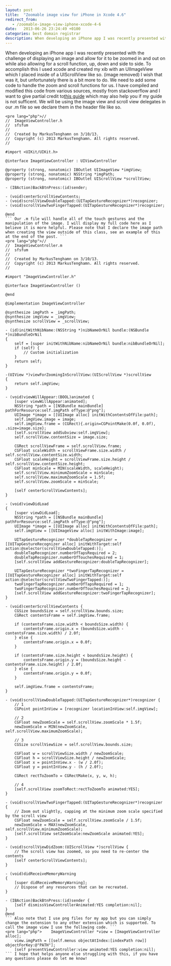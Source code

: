 ```yaml
---
layout: post
title:  "Zoomable image view for iPhone in Xcode 4.6"
redirect_from:
   - /zoomable-image-view-iphone-xcode-4-6
date:   2013-06-26 23:24:49 +0100
categories: best domain registrar
description: When developing an iPhone app I was recently presented with the challenge of displaying an image and allow for it to be zoomed in and out on while also allowing for a scroll function, up, down and sid
---
```


When developing an iPhone app I was recently presented with the challenge of displaying an image and allow for it to be zoomed in and out on while also allowing for a scroll function, up, down and side to side. To accomplish this I used xcode and created my xib with an UIImageView which I placed inside of a UIScrollView like so. (image removed) I wish that was it, but unfortunately there is a bit more to do. We need to add some code to handle the zoom and scroll functions for us. I have compiled and modified this code from various sources, mostly from stackoverflow and I want to give partial credit to[this guide](http://stackoverflow.com/questions/8275234/how-do-i-add-a-scrollable-zoomable-image-into-the-mainview-xib-of-a-utility-base "How do I add a scrollable/zoomable image into the MainView.xib of a Utility Based iPhone Application") which may also help you if my guide is not sufficent. We will be using the image view and scroll view delegates in our .m file so we declare them in the header file like so.

```
<pre lang="php">//
//  ImageViewController.h
//  sfsfum
//
//  Created by MarkusTenghamn on 3/10/13.
//  Copyright (c) 2013 MarkusTenghamn. All rights reserved.
//

#import <UIKit/UIKit.h>

@interface ImageViewController : UIViewController

@property (strong, nonatomic) IBOutlet UIImageView *imgView;
@property (strong, nonatomic) NSString *imgPath;
@property (strong, nonatomic) IBOutlet UIScrollView *scrollView;

- (IBAction)BackBtnPress:(id)sender;

- (void)centerScrollViewContents;
- (void)scrollViewDoubleTapped:(UITapGestureRecognizer*)recognizer;
- (void)scrollViewTwoFingerTapped:(UITapGestureRecognizer*)recognizer;

@end
``` Our .m file will handle all of the touch gestures and the manipulation of the image. I will display my full code here as I believe it is more helpful. Please note that I declare the image path when creating the view outside of this class, see an example of this at the end of the post. ```
<pre lang="php">//
//  ImageViewController.m
//  sfsfum
//
//  Created by MarkusTenghamn on 3/10/13.
//  Copyright (c) 2013 MarkusTenghamn. All rights reserved.
//

#import "ImageViewController.h"

@interface ImageViewController ()

@end

@implementation ImageViewController

@synthesize imgPath = _imgPath;
@synthesize imgView = _imgView;
@synthesize scrollView = _scrollView;

- (id)initWithNibName:(NSString *)nibNameOrNil bundle:(NSBundle *)nibBundleOrNil
{
    self = [super initWithNibName:nibNameOrNil bundle:nibBundleOrNil];
    if (self) {
        // Custom initialization
    }
    return self;
}

-(UIView *)viewForZoomingInScrollView:(UIScrollView *)scrollView
{
    return self.imgView;
}

- (void)viewWillAppear:(BOOL)animated {
    [super viewWillAppear:animated];
    NSString *path = [[NSBundle mainBundle] pathForResource:self.imgPath ofType:@"png"];
    UIImage *image = [[UIImage alloc] initWithContentsOfFile:path];
    self.imgView.image = image;
    self.imgView.frame = (CGRect){.origin=CGPointMake(0.0f, 0.0f), .size=image.size};
    [self.scrollView addSubview:self.imgView];
    self.scrollView.contentSize = image.size;

    CGRect scrollViewFrame = self.scrollView.frame;
    CGFloat scaleWidth = scrollViewFrame.size.width / self.scrollView.contentSize.width;
    CGFloat scaleHeight = scrollViewFrame.size.height / self.scrollView.contentSize.height;
    CGFloat minScale = MIN(scaleWidth, scaleHeight);
    self.scrollView.minimumZoomScale = minScale;
    self.scrollView.maximumZoomScale = 1.5f;
    self.scrollView.zoomScale = minScale;

    [self centerScrollViewContents];
}

- (void)viewDidLoad
{
    [super viewDidLoad];
    NSString *path = [[NSBundle mainBundle] pathForResource:self.imgPath ofType:@"png"];
    UIImage *image = [[UIImage alloc] initWithContentsOfFile:path];
    self.imgView = [[UIImageView alloc] initWithImage:image];

    UITapGestureRecognizer *doubleTapRecognizer = [[UITapGestureRecognizer alloc] initWithTarget:self action:@selector(scrollViewDoubleTapped:)];
    doubleTapRecognizer.numberOfTapsRequired = 2;
    doubleTapRecognizer.numberOfTouchesRequired = 1;
    [self.scrollView addGestureRecognizer:doubleTapRecognizer];

    UITapGestureRecognizer *twoFingerTapRecognizer = [[UITapGestureRecognizer alloc] initWithTarget:self action:@selector(scrollViewTwoFingerTapped:)];
    twoFingerTapRecognizer.numberOfTapsRequired = 1;
    twoFingerTapRecognizer.numberOfTouchesRequired = 2;
    [self.scrollView addGestureRecognizer:twoFingerTapRecognizer];
}

- (void)centerScrollViewContents {
    CGSize boundsSize = self.scrollView.bounds.size;
    CGRect contentsFrame = self.imgView.frame;

    if (contentsFrame.size.width < boundsSize.width) {
        contentsFrame.origin.x = (boundsSize.width - contentsFrame.size.width) / 2.0f;
    } else {
        contentsFrame.origin.x = 0.0f;
    }

    if (contentsFrame.size.height < boundsSize.height) {
        contentsFrame.origin.y = (boundsSize.height - contentsFrame.size.height) / 2.0f;
    } else {
        contentsFrame.origin.y = 0.0f;
    }

    self.imgView.frame = contentsFrame;
}

- (void)scrollViewDoubleTapped:(UITapGestureRecognizer*)recognizer {
    // 1
    CGPoint pointInView = [recognizer locationInView:self.imgView];

    // 2
    CGFloat newZoomScale = self.scrollView.zoomScale * 1.5f;
    newZoomScale = MIN(newZoomScale, self.scrollView.maximumZoomScale);

    // 3
    CGSize scrollViewSize = self.scrollView.bounds.size;

    CGFloat w = scrollViewSize.width / newZoomScale;
    CGFloat h = scrollViewSize.height / newZoomScale;
    CGFloat x = pointInView.x - (w / 2.0f);
    CGFloat y = pointInView.y - (h / 2.0f);

    CGRect rectToZoomTo = CGRectMake(x, y, w, h);

    // 4
    [self.scrollView zoomToRect:rectToZoomTo animated:YES];
}

- (void)scrollViewTwoFingerTapped:(UITapGestureRecognizer*)recognizer {
    // Zoom out slightly, capping at the minimum zoom scale specified by the scroll view
    CGFloat newZoomScale = self.scrollView.zoomScale / 1.5f;
    newZoomScale = MAX(newZoomScale, self.scrollView.minimumZoomScale);
    [self.scrollView setZoomScale:newZoomScale animated:YES];
}

- (void)scrollViewDidZoom:(UIScrollView *)scrollView {
    // The scroll view has zoomed, so you need to re-center the contents
    [self centerScrollViewContents];
}

- (void)didReceiveMemoryWarning
{
    [super didReceiveMemoryWarning];
    // Dispose of any resources that can be recreated.
}

- (IBAction)BackBtnPress:(id)sender {
    [self dismissViewControllerAnimated:YES completion:nil];
}
@end
``` Also note that I use png files for my app but you can simply change the extension to any other extension which is supported. To call the image view I use the following code. ```
<pre lang="php">    ImageViewController *view = [ImageViewController alloc];
    view.imgPath = [[self.menus objectAtIndex:[indexPath row]] objectForKey:@"PATH"];
    [self presentViewController:view animated:YES completion:nil];
``` I hope that helps anyone else struggling with this, if you have any questions please do let me know!